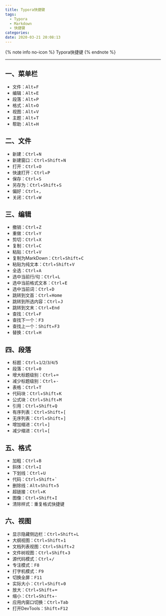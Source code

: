 ```yaml
---
title: Typora快捷键
tags:
  - Typora
  - Markdown
  - 快捷键
categories:
date: 2020-03-21 20:08:13
---
```


{% note info no-icon %}
Typora快捷键
{% endnote %}

<!-- more -->

---

## 一、菜单栏

- 文件：<kbd>Alt</kbd>+<kbd>F</kbd>
- 编辑：<kbd>Alt</kbd>+<kbd>E</kbd>
- 段落：<kbd>Alt</kbd>+<kbd>P</kbd>
- 格式：<kbd>Alt</kbd>+<kbd>O</kbd>
- 视图：<kbd>Alt</kbd>+<kbd>V</kbd>
- 主题：<kbd>Alt</kbd>+<kbd>T</kbd>
- 帮助：<kbd>Alt</kbd>+<kbd>H</kbd>

## 二、文件

- 新建：<kbd>Ctrl</kbd>+<kbd>N</kbd>
- 新建窗口：<kbd>Ctrl</kbd>+<kbd>Shift</kbd>+<kbd>N</kbd>
- 打开：<kbd>Ctrl</kbd>+<kbd>O</kbd>
- 快速打开：<kbd>Ctrl</kbd>+<kbd>P</kbd>
- 保存：<kbd>Ctrl</kbd>+<kbd>S</kbd>
- 另存为：<kbd>Ctrl</kbd>+<kbd>Shift</kbd>+<kbd>S</kbd>
- 偏好：<kbd>Ctrl</kbd>+<kbd>,</kbd>
- 关闭：<kbd>Ctrl</kbd>+<kbd>W</kbd>

## 三、编辑

- 撤销：<kbd>Ctrl</kbd>+<kbd>Z</kbd>
- 重做：<kbd>Ctrl</kbd>+<kbd>Y</kbd>
- 剪切：<kbd>Ctrl</kbd>+<kbd>X</kbd>
- 复制：<kbd>Ctrl</kbd>+<kbd>C</kbd>
- 粘贴：<kbd>Ctrl</kbd>+<kbd>V</kbd>
- 复制为MarkDown：<kbd>Ctrl</kbd>+<kbd>Shift</kbd>+<kbd>C</kbd>
- 粘贴为纯文本：<kbd>Ctrl</kbd>+<kbd>Shift</kbd>+<kbd>V</kbd>
- 全选：<kbd>Ctrl</kbd>+<kbd>A</kbd>
- 选中当前行/句：<kbd>Ctrl</kbd>+<kbd>L</kbd>
- 选中当前格式文本：<kbd>Ctrl</kbd>+<kbd>E</kbd>
- 选中当前词：<kbd>Ctrl</kbd>+<kbd>D</kbd>
- 跳转到文首：<kbd>Ctrl</kbd>+<kbd>Home</kbd>
- 跳转到所选内容：<kbd>Ctrl</kbd>+<kbd>J</kbd>
- 跳转到文末：<kbd>Ctrl</kbd>+<kbd>End</kbd>
- 查找：<kbd>Ctrl</kbd>+<kbd>F</kbd>
- 查找下一个：<kbd>F3</kbd>
- 查找上一个：<kbd>Shift</kbd>+<kbd>F3</kbd>
- 替换：<kbd>Ctrl</kbd>+<kbd>H</kbd>

## 四、段落

- 标题：<kbd>Ctrl</kbd>+<kbd>1</kbd>/<kbd>2</kbd>/<kbd>3</kbd>/<kbd>4</kbd>/<kbd>5</kbd>
- 段落：<kbd>Ctrl</kbd>+<kbd>0</kbd>
- 增大标题级别：<kbd>Ctrl</kbd>+<kbd>=</kbd>
- 减少标题级别：<kbd>Ctrl</kbd>+<kbd>-</kbd>
- 表格：<kbd>Ctrl</kbd>+<kbd>T</kbd>
- 代码块：<kbd>Ctrl</kbd>+<kbd>Shift</kbd>+<kbd>K</kbd>
- 公式块：<kbd>Ctrl</kbd>+<kbd>Shift</kbd>+<kbd>M</kbd>
- 引用：<kbd>Ctrl</kbd>+<kbd>Shift</kbd>+<kbd>Q</kbd>
- 有序列表：<kbd>Ctrl</kbd>+<kbd>Shift</kbd>+<kbd>[</kbd>
- 无序列表：<kbd>Ctrl</kbd>+<kbd>Shift</kbd>+<kbd>]</kbd>
- 增加缩进：<kbd>Ctrl</kbd>+<kbd>]</kbd>
- 减少缩进：<kbd>Ctrl</kbd>+<kbd>[</kbd>

## 五、格式

- 加粗：<kbd>Ctrl</kbd>+<kbd>B</kbd>
- 斜体：<kbd>Ctrl</kbd>+<kbd>I</kbd>
- 下划线：<kbd>Ctrl</kbd>+<kbd>U</kbd>
- 代码：<kbd>Ctrl</kbd>+<kbd>Shift</kbd>+<kbd>`</kbd>
- 删除线：<kbd>Alt</kbd>+<kbd>Shift</kbd>+<kbd>5</kbd>
- 超链接：<kbd>Ctrl</kbd>+<kbd>K</kbd>
- 图像：<kbd>Ctrl</kbd>+<kbd>Shift</kbd>+<kbd>I</kbd>
- 清除样式：重复格式快捷键

## 六、视图

- 显示隐藏侧边栏：<kbd>Ctrl</kbd>+<kbd>Shift</kbd>+<kbd>L</kbd>
- 大纲视图：<kbd>Ctrl</kbd>+<kbd>Shift</kbd>+<kbd>1</kbd>
- 文档列表视图：<kbd>Ctrl</kbd>+<kbd>Shift</kbd>+<kbd>2</kbd>
- 文件树视图：<kbd>Ctrl</kbd>+<kbd>Shift</kbd>+<kbd>3</kbd>
- 源代码模式：<kbd>Ctrl</kbd>+<kbd>/</kbd>
- 专注模式：<kbd>F8</kbd>
- 打字机模式：<kbd>F9</kbd>
- 切换全屏：<kbd>F11</kbd>
- 实际大小：<kbd>Ctrl</kbd>+<kbd>Shift</kbd>+<kbd>0</kbd>
- 放大：<kbd>Ctrl</kbd>+<kbd>Shift</kbd>+<kbd>=</kbd>
- 缩小：<kbd>Ctrl</kbd>+<kbd>Shift</kbd>+<kbd>-</kbd>
- 应用内窗口切换：<kbd>Ctrl</kbd>+<kbd>Tab</kbd>
- 打开DevTools：<kbd>Shift</kbd>+<kbd>F12</kbd>

